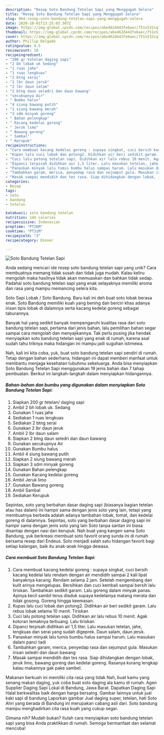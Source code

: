 ```yaml
---
description: "Resep Soto Bandung Tetelan Sapi yang Menggugah Selera"
title: "Resep Soto Bandung Tetelan Sapi yang Menggugah Selera"
slug: 964-resep-soto-bandung-tetelan-sapi-yang-menggugah-selera
date: 2020-10-01T13:25:03.507Z
image: https://img-global.cpcdn.com/recipes/abe462d443fe6aec/751x532cq70/soto-bandung-tetelan-sapi-foto-resep-utama.jpg
thumbnail: https://img-global.cpcdn.com/recipes/abe462d443fe6aec/751x532cq70/soto-bandung-tetelan-sapi-foto-resep-utama.jpg
cover: https://img-global.cpcdn.com/recipes/abe462d443fe6aec/751x532cq70/soto-bandung-tetelan-sapi-foto-resep-utama.jpg
author: Phillip Delgado
ratingvalue: 4.5
reviewcount: 10
recipeingredient:
- "200 gr tetelan daging sapi"
- "2 bh lobak uk Sedang"
- "1 ruas jahe"
- "1 ruas lengkuas"
- "2 btng serai"
- "2 lbr daun jeruk"
- "2 lbr daun salam"
- "2 btng daun seledri dan daun bawang"
- "secukupnya Air"
- " Bumbu halus"
- "4 siung bawang putih"
- "2 siung bawang merah"
- "3 sdm minyak goreng"
- " Bahan pelengkap"
- " Kacang kedelai goreng"
- " Jeruk limo"
- " Bawang goreng"
- " Sambal"
- " Kerupuk"
recipeinstructions:
- "Cara membuat kacang kedelai goreng : supaya singkat, cuci bersih kacang kedelai lalu rendam dengan air mendidih sampai 2 kali lipat banyaknya kacang. Rendam selama 2 jam. Setelah mengembang dan kulit arinya mengelupas. Bersihkan dan cuci kembali sampai bersih lalu tiriskan. Tambahkan sedikit garam. Lalu goreng dalam minyak panas. Apinya kecil sambil terus diaduk supaya kedelainya matang merata dan tidak gosong. Goreng hingga keemasan."
- "Kupas lalu cuci lobak dan potong2. Didihkan air beri sedikit garam. Lalu rebus lobak selama 10 menit. Tiriskan"
- "Cuci lalu potong tetelan sapi. Didihkan air lalu rebus 10 menit. Agak kotoran lemaknya terbuang. Lalu tiriskan"
- "Dipanci terpisah didihkan air 1,5 liter. Lalu masukan tetelan, jahe, lengkuas dan serai yang sudah digeprek. Daun salam, daun jeruk."
- "Panaskan minyak lalu tumis bumbu halus sampai harum. Lalu masukan dalam panci tadi"
- "Tambahkan garam, merica, penyedap rasa dan sejumput gula. Masukan irisan seledri dan daun bawang"
- "Masak sampai mendidih dan tes rasa. Siap dihidangkan dengan lobak, jeruk limo, bawang goreng dan kedelai goreng. Rasanya kurang lengkap kalau makannya gak pake sambel."
categories:
- Resep
tags:
- soto
- bandung
- tetelan

katakunci: soto bandung tetelan 
nutrition: 144 calories
recipecuisine: Indonesian
preptime: "PT26M"
cooktime: "PT31M"
recipeyield: "3"
recipecategory: Dinner

---
```



![Soto Bandung Tetelan Sapi](https://img-global.cpcdn.com/recipes/abe462d443fe6aec/751x532cq70/soto-bandung-tetelan-sapi-foto-resep-utama.jpg)

Anda sedang mencari ide resep soto bandung tetelan sapi yang unik? Cara membuatnya memang tidak susah dan tidak juga mudah. Kalau keliru mengolah maka hasilnya tidak akan memuaskan dan bahkan tidak sedap. Padahal soto bandung tetelan sapi yang enak selayaknya memiliki aroma dan rasa yang mampu memancing selera kita.

Soto Sapi Lobak / Soto Bandung. Baru kali ini deh buat soto lobak berasa enak. Soto Bandung memiliki kuah yang bening dan berciri khas adanya irisan tipis lobak di dalamnya serta kacang kedelai goreng sebagai taburannya.

Banyak hal yang sedikit banyak mempengaruhi kualitas rasa dari soto bandung tetelan sapi, pertama dari jenis bahan, lalu pemilihan bahan segar sampai cara mengolah dan menyajikannya. Tak perlu pusing jika hendak menyiapkan soto bandung tetelan sapi yang enak di rumah, karena asal sudah tahu triknya maka hidangan ini mampu jadi suguhan istimewa.


Nah, kali ini kita coba, yuk, buat soto bandung tetelan sapi sendiri di rumah. Tetap dengan bahan sederhana, hidangan ini dapat memberi manfaat untuk membantu menjaga kesehatan tubuhmu sekeluarga. Anda bisa menyiapkan Soto Bandung Tetelan Sapi menggunakan 19 jenis bahan dan 7 tahap pembuatan. Berikut ini langkah-langkah dalam menyiapkan hidangannya.

<!--inarticleads1-->

##### Bahan-bahan dan bumbu yang digunakan dalam menyiapkan Soto Bandung Tetelan Sapi:

1. Siapkan 200 gr tetelan/ daging sapi
1. Ambil 2 bh lobak uk. Sedang
1. Gunakan 1 ruas jahe
1. Sediakan 1 ruas lengkuas
1. Sediakan 2 btng serai
1. Gunakan 2 lbr daun jeruk
1. Ambil 2 lbr daun salam
1. Siapkan 2 btng daun seledri dan daun bawang
1. Gunakan secukupnya Air
1. Gunakan  Bumbu halus
1. Ambil 4 siung bawang putih
1. Siapkan 2 siung bawang merah
1. Siapkan 3 sdm minyak goreng
1. Gunakan  Bahan pelengkap
1. Gunakan  Kacang kedelai goreng
1. Ambil  Jeruk limo
1. Gunakan  Bawang goreng
1. Ambil  Sambal
1. Sediakan  Kerupuk


Sepintas, soto yang berbahan dasar daging sapi (biasanya bagian tetelan atau has dalam) ini hampir sama dengan jenis soto yang lain, tetapi yang membuatnya berbeda adalah adanya tambahan lobak, tomat, dan kedelai goreng di dalamnya. Sepintas, soto yang berbahan dasar daging sapi ini hampir sama dengan jenis soto yang lain Soto tanpa santan ini biasa disantap dengan nasi dan kerupuk. Nah buat yang kangen sama Soto Bandung, yuk berkreasi membuat soto favorit orang sunda ini di rumah bersama resep dari Endeus. Soto menjadi salah satu hidangan favorit bagi setiap kalangan, baik itu anak-anak hingga dewasa. 

<!--inarticleads2-->

##### Cara membuat Soto Bandung Tetelan Sapi:

1. Cara membuat kacang kedelai goreng : supaya singkat, cuci bersih kacang kedelai lalu rendam dengan air mendidih sampai 2 kali lipat banyaknya kacang. Rendam selama 2 jam. Setelah mengembang dan kulit arinya mengelupas. Bersihkan dan cuci kembali sampai bersih lalu tiriskan. Tambahkan sedikit garam. Lalu goreng dalam minyak panas. Apinya kecil sambil terus diaduk supaya kedelainya matang merata dan tidak gosong. Goreng hingga keemasan.
1. Kupas lalu cuci lobak dan potong2. Didihkan air beri sedikit garam. Lalu rebus lobak selama 10 menit. Tiriskan
1. Cuci lalu potong tetelan sapi. Didihkan air lalu rebus 10 menit. Agak kotoran lemaknya terbuang. Lalu tiriskan
1. Dipanci terpisah didihkan air 1,5 liter. Lalu masukan tetelan, jahe, lengkuas dan serai yang sudah digeprek. Daun salam, daun jeruk.
1. Panaskan minyak lalu tumis bumbu halus sampai harum. Lalu masukan dalam panci tadi
1. Tambahkan garam, merica, penyedap rasa dan sejumput gula. Masukan irisan seledri dan daun bawang
1. Masak sampai mendidih dan tes rasa. Siap dihidangkan dengan lobak, jeruk limo, bawang goreng dan kedelai goreng. Rasanya kurang lengkap kalau makannya gak pake sambel.


Makanan berkuah ini memiliki cita rasa yang tidak Nah, buat kamu yang senang makan daging, yuk coba buat soto daging ala kamu di rumah. Agen Supplier Daging Sapi Lokal di Bandung, Jawa Barat. Dapatkan Daging Sapi Halal berkwalitas baik dengan harga bersaing. Gambar lainnya untuk jual kaki sapi di bandung Laporkan gambar Jual daging super, tetelan, hati Soto Ahri yang berada di Bandung ini merupakan cabang asli dari. Soto bandung mampu menghadirkan cita rasa kuah yang cukup segar. 

Gimana nih? Mudah bukan? Itulah cara menyiapkan soto bandung tetelan sapi yang bisa Anda praktikkan di rumah. Semoga bermanfaat dan selamat mencoba!
